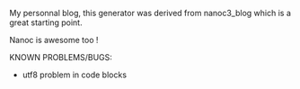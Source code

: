 
My personnal blog, this generator was derived from nanoc3_blog which
is a great starting point.

Nanoc is awesome too !


KNOWN PROBLEMS/BUGS:
- utf8 problem in code blocks


